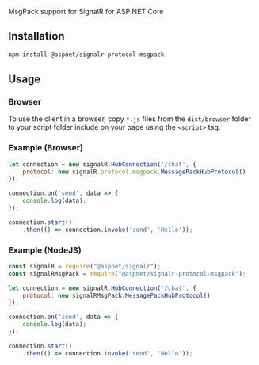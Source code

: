 MsgPack support for SignalR for ASP.NET Core

## Installation

```bash
npm install @aspnet/signalr-protocol-msgpack
```

## Usage

### Browser

To use the client in a browser, copy `*.js` files from the `dist/browser` folder to your script folder include on your page using the `<script>` tag.

### Example (Browser)

```JavaScript
let connection = new signalR.HubConnection('/chat', {
    protocol: new signalR.protocol.msgpack.MessagePackHubProtocol()
});

connection.on('send', data => {
    console.log(data);
});

connection.start()
    .then(() => connection.invoke('send', 'Hello'));
```

### Example (NodeJS)

```JavaScript
const signalR = require("@aspnet/signalr");
const signalRMsgPack = require("@aspnet/signalr-protocol-msgpack");

let connection = new signalR.HubConnection('/chat', {
    protocol: new signalRMsgPack.MessagePackHubProtocol()
});

connection.on('send', data => {
    console.log(data);
});

connection.start()
    .then(() => connection.invoke('send', 'Hello'));
```
